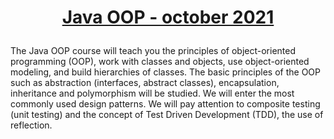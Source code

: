 # <p align="center"><a href="https://softuni.bg/trainings/3486/java-oop-october-2021"> Java OOP - october 2021 <a/><p>
  
The Java OOP course will teach you the principles of object-oriented programming (OOP), work with classes and objects, use object-oriented modeling, 
and build hierarchies of classes. The basic principles of the OOP such as abstraction (interfaces, abstract classes), encapsulation, inheritance and 
polymorphism will be studied. We will enter the most commonly used design patterns. 
We will pay attention to composite testing (unit testing) and the concept of Test Driven Development (TDD), the use of reflection.
